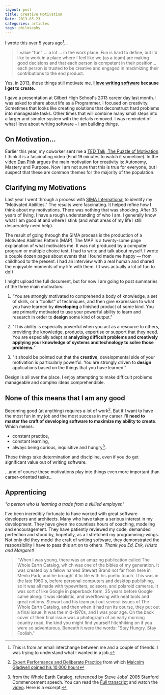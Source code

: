 ```yaml
---
layout: post
title: Creative Motivation
Date: 2013-05-23
categories: articles
tags: philosophy
--- 
```


I wrote this over 5 years ago[^1]...

> I value "fun" ... a lot ... in the work place. Fun is hard to define, but I'd like to work in a place where I feel like we (as a team) are making good decisions and that each person is competent in their position... each person is trusted to be creative and engaged in maximizing their contributions to the end product. 
 

Yes, in 2013, those things still motivate me. **[I love writing software](/resume/) because I get to create.**

I gave a presentation at Gilbert High School's 2013 career day last month. I was asked to share about life as a Programmer. I focused on creativity. Sometimes that looks like creating solutions that deconstruct hard problems into manageable tasks. Other times that will combine many small steps into a larger and simpler system with the details removed. I was reminded of what I love about writing software – I am building *things*.

## On Motivation...

Earlier this year, my coworker sent me a [TED Talk, The Puzzle of Motivation](http://www.ted.com/talks/dan_pink_on_motivation.html). I think it is a fascinating video (Find 19 minutes to watch it sometime).  In the video [Dan Pink](http://www.danpink.com/) argues the main motivation for creativity is: Autonomy, Mastery
and Purpose. Now I am not sure that this is true for everyone, but I suspect that these are common themes for the majority of the population.

## Clarifying my Motivations

Last year I went through a process with [SIMA International](http://www.simainternational.com/sima.cfm) to  identify my "Motivated Abilities." The results were fascinating. It helped refine how I think about my motivations. There was nothing that was shocking. After 33 years of living, I have a rough understanding of who I am. I generally know what I am good at and where I stink (and what areas of my life I still desperately need help). 

The result of going through the SIMA process is the production of a Motivated Abilities Pattern (MAP). The MAP is a twenty-some page explanation of what motivates me. It was not produced by a computer program or  multiple choice test. I had to write and talk about myself. I wrote a couple dozen pages about events that I found made me happy &mdash; from childhood to the present. I had an interview with a real human and shared the enjoyable moments of my life with them. (It was actually a lot of fun to do!)

I might upload the full document, but for now I am going to post summaries of the three main motivators:

1. "You are strongly motivated to comprehend a body of knowledge, a set of skills, or a "toolkit" of techniques, and then give expression to what you have learned by **developing** a finished product of some kind. You are primarily motivated to use your powerful ability to learn and research in order to **design** some kind of output."

2. "This ability is especially powerful when you act as a resource to others, providing the knowledge, products, expertise or support that they need. You are especially adept at **analyzing difficult problems and creatively applying your knowledge of systems and technology to solve those problems.**"

3. "It should be pointed out that the **creative**, developmental side of your motivation is particularly powerful. You are strongly driven to **design** applications based on the things that you have learned."

Design is all over the place. I enjoy attempting to make difficult problems manageable and complex ideas comprehendible. 

## None of this means that I am any good

Becoming good (at anything) requires a lot of work[^2]. But if I want to have the most fun in my job and the most success in my career I'll **need to master the craft of developing software to maximize my ability to create.** Which means:
- constant practice, 
- constant learning, 
- always being curious, inquisitive and hungry[^3]. 

These things take determination and discipline, even if you do get significant value out of writing software.

...and of course these motivations play into things even more important than career-oriented tasks...

## Apprenticing
_"a person who is learning a trade from a skilled employer."_

I've been incredibly fortunate to have worked with great software developers and architects. Many who have taken a serious interest in my development. They have given me countless hours of coaching, modeling and encouragement. They have patiently reviewed my code, demanded perfection and stood by, hopefully, as a I stretched my programming-wings. Not only did they model the craft of writing software, they demonstrated the responsibility I have to pass this art on to others. _Thank you Ed, Erik, Hristo and Margaret!_

[^1]: This is from an email interchange between me and a couple of friends. I was trying to understand what I wanted in a job.

[^2]: [Expert Performance and Deliberate Practice](http://www.psy.fsu.edu/faculty/ericsson/ericsson.exp.perf.html) from which [Malcolm Gladwell coined his 10,000 hours](http://www.gladwell.com/outliers/outliers_excerpt1.html)

[^3]: from the Whole Earth Catalog, referenced by Steve Jobs' 2005 Stanford Commencement speech. You can read the [Full transcript](http://www.networkworld.com/community/print/82638) and watch the [video](http://www.youtube.com/watch?v=VHWUCX6osgM). Here is a excerpt: 
> "When I was young, there was an amazing publication called The Whole Earth Catalog, which was one of the bibles of my generation. It was created by a fellow named Stewart Brand not far from here in Menlo Park, and he brought it to life with his poetic touch. This was in the late 1960's, before personal computers and desktop publishing, so it was all made with typewriters, scissors, and polaroid cameras. It was sort of like Google in paperback form, 35 years before Google came along: it was idealistic, and overflowing with neat tools and great notions. Stewart and his team put out several issues of The Whole Earth Catalog, and then when it had run its course, they put out a final issue. It was the mid-1970s, and I was your age. On the back cover of their final issue was a photograph of an early morning country road, the kind you might find yourself hitchhiking on if you were so adventurous. Beneath it were the words: "Stay Hungry. Stay Foolish."
